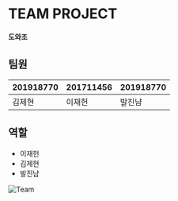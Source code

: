 # **TEAM PROJECT**
**도와조** 

## **팀원**

201918770 | 201711456 | 201918770 |
----------|-----------|-----------|
  김제현  |   이재헌  |   발진냠   |


## **역할**
 * 이재헌 
 * 김제현
 * 발진냠


![Team](https://user-images.githubusercontent.com/65211547/83039463-2de9b780-a079-11ea-8a5f-d658569eca4b.png)
